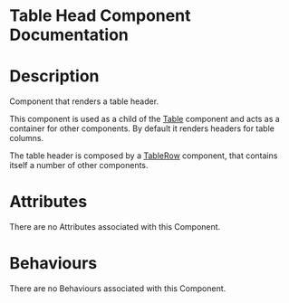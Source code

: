 # Table Head Component Documentation

# Description

Component that renders a table header.

This component is used as a child of the [Table](../../Table/) component and acts as a container for other components. By default it renders headers for table columns.

The table header is composed by a [TableRow](../TableRow/) component, that contains itself a number of other components.

# Attributes

There are no Attributes associated with this Component.

# Behaviours

There are no Behaviours associated with this Component.
